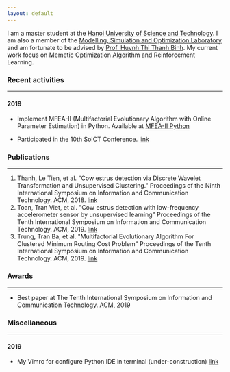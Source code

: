 ```yaml
---
layout: default
---
```


I am a master student at the [Hanoi University of Science and Technology](https://hust.edu.vn/). I am also a member of the [Modelling, Simulation and Optimization Laboratory](http://mso.soict.hust.edu.vn/) and am fortunate to be advised by [Prof. Huynh Thi Thanh Binh](https://users.soict.hust.edu.vn/binhht/). My current work focus on Memetic Optimization Algorithm and Reinforcement Learning.


### Recent activities
* * *
#### 2019

* Implement MFEA-II (Multifactorial Evolutionary Algorithm with Online Parameter Estimation) in Python. Available at [MFEA-II Python](https://github.com/thanhbok26b/mfea-ii) 

* Participated in the 10th SoICT Conference. [link](./posts/p1-soict-2019.html)


### Publications
* * *

1. Thanh, Le Tien, et al. "Cow estrus detection via Discrete Wavelet Transformation and Unsupervised Clustering." Proceedings of the Ninth International Symposium on Information and Communication Technology. ACM, 2018. [link](https://dl.acm.org/citation.cfm?id=3287973)
2. Toan, Tran Viet, et al. "Cow estrus detection with low-frequency accelerometer sensor by unsupervised learning" Proceedings of the Tenth International Symposium on Information and Communication Technology. ACM, 2019. [link](https://dl.acm.org/citation.cfm?id=3369683)
3. Trung, Tran Ba, et al. "Multifactorial Evolutionary Algorithm For Clustered Minimum Routing Cost Problem" Proceedings of the Tenth International Symposium on Information and Communication Technology. ACM, 2019. [link](https://dl.acm.org/citation.cfm?id=3368926)


### Awards
* * *

* Best paper at The Tenth International Symposium on Information and Communication Technology. ACM, 2019


### Miscellaneous
* * *

#### 2019
* My Vimrc for configure Python IDE in terminal (under-construction) [link](./posts/p2-my-vimrc.html)
